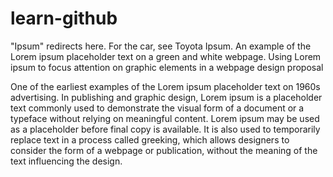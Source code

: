 # learn-github

"Ipsum" redirects here. For the car, see Toyota Ipsum.
An example of the Lorem ipsum placeholder text on a green and white webpage.
Using Lorem ipsum to focus attention on graphic elements in a webpage design proposal

One of the earliest examples of the Lorem ipsum placeholder text on 1960s advertising.
In publishing and graphic design, Lorem ipsum is a placeholder text commonly used to demonstrate the visual form of a document or a typeface without relying on meaningful content. Lorem ipsum may be used as a placeholder before final copy is available. It is also used to temporarily replace text in a process called greeking, which allows designers to consider the form of a webpage or publication, without the meaning of the text influencing the design.
